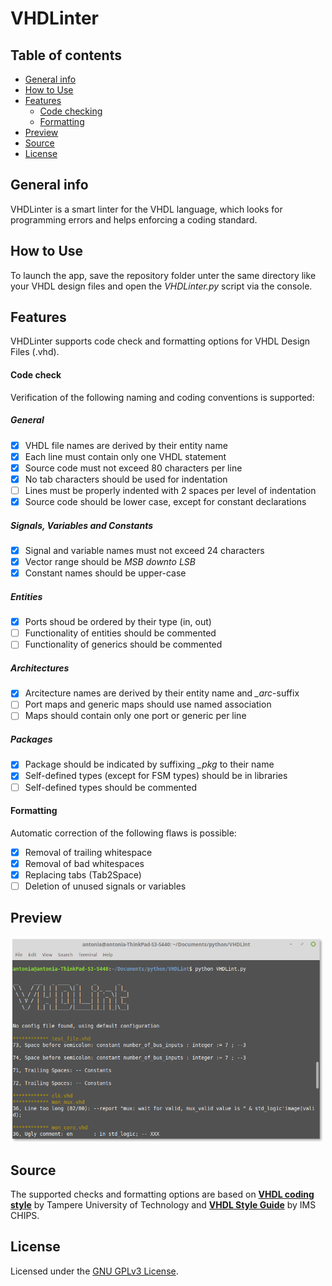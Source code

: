 # VHDLinter

## Table of contents
* [General info](#general-info)
* [How to Use](#setup)
* [Features](#features)
    * [Code checking](#checking)
    * [Formatting](#formatting)
* [Preview](#preview)
* [Source](#source)
* [License](#license)

## General info
VHDLinter is a smart linter for the VHDL language, which looks for programming errors and helps enforcing a coding standard.

## How to Use
To launch the app, save the repository folder unter the same directory like your VHDL design files and open the *VHDLinter.py* script via the console.

## Features
VHDLinter supports code check and formatting options for VHDL Design Files (.vhd).<br />

#### Code check
Verification of the following naming and coding conventions is supported:
##### General
- [x] VHDL file names are derived by their entity name
- [x] Each line must contain only one VHDL statement
- [x] Source code must not exceed 80 characters per line
- [x] No tab characters should be used for indentation
- [ ] Lines must be properly indented with 2 spaces per level of indentation
- [x] Source code should be lower case, except for constant declarations

##### Signals, Variables and Constants
- [x] Signal and variable names must not exceed 24 characters
- [x] Vector range should be *MSB downto LSB*
- [x] Constant names should be upper-case

##### Entities
- [x] Ports shoud be ordered by their type (in, out)
- [ ] Functionality of entities should be commented
- [ ] Functionality of generics should be commented

##### Architectures
- [x] Arcitecture names are derived by their entity name and *_arc*-suffix
- [ ] Port maps and generic maps should use named association
- [ ] Maps should contain only one port or generic per line

##### Packages
- [x] Package should be indicated by suffixing *_pkg* to their name
- [X] Self-defined types (except for FSM types) should be in libraries
- [ ] Self-defined types should be commented

#### Formatting
Automatic correction of the following flaws is possible:
- [x] Removal of trailing whitespace
- [x] Removal of bad whitespaces
- [x] Replacing tabs (Tab2Space)
- [ ] Deletion of unused signals or variables

## Preview
<img src="images/preview.png" width="500">

## Source
The supported checks and formatting options are based on [**VHDL coding style**](http://www.tkt.cs.tut.fi/kurssit/1212/S08/Harjoitukset/vhdl_coding.html) by Tampere University of Technology and [**VHDL Style Guide**](https://www.ims-chips.de/content/pdftext/VHDL_Style_Guide.pdf) by IMS CHIPS.

## License
Licensed under the [GNU GPLv3 License](LICENSE).
